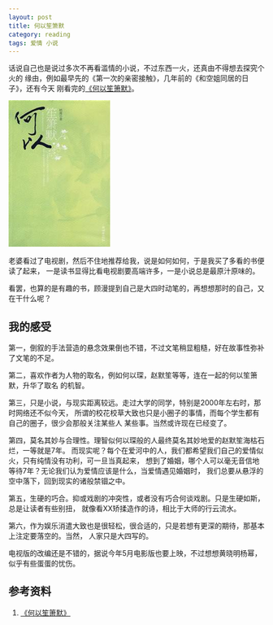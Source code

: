 ```yaml
---
layout: post
title: 何以笙箫默
category: reading
tags: 爱情 小说
---
```


话说自己也是说过多次不再看滥情的小说，不过东西一火，还真由不得想去探究个火的
缘由，例如最早先的《第一次的亲密接触》，几年前的《和空姐同居的日子》，还有今天
刚看完的[《何以笙箫默》][《何以笙箫默》]。

![heyi](/assets/images/heyishengxiaomo.jpg)

老婆看过了电视剧，然后不住地推荐给我，说是如何如何，于是我买了多看的书便读了起来，
一是读书显得比看电视剧要高端许多，一是小说总是最原汁原味的。

看罢，也算的是有趣的书，顾漫提到自己是大四时动笔的，再想想那时的自己，又在干什么呢？


## 我的感受

第一，倒叙的手法营造的悬念效果倒也不错，不过文笔稍显粗糙，好在故事性弥补了文笔的不足。

第二，喜欢作者为人物的取名，例如何以琛，赵默笙等等，连在一起的何以笙箫默，升华了取名
的机智。

第三，只是小说，与现实距离较远。走过大学的同学，特别是2000年左右时，那时网络还不似今天，
所谓的校花校草大致也只是小圈子的事情，而每个学生都有自己的圈子，很少会那般关注某些人
某些事。当然或许现在已经变了。

第四，莫名其妙与合理性。理智似何以琛般的人最终莫名其妙地爱的赵默笙海枯石烂，一等就是7年。
而现实呢？每个在爱河中的人，我们都希望我们自己的爱情似火，只有纯情没有功利，可一旦当真起来，
想到了婚姻，哪个人可以毫无音信地等待7年？无论我们认为爱情应该是什么，当爱情遇见婚姻时，
我们总要从悬浮的空中落下，回到现实的诸般禁锢之中。

第五，生硬的巧合。抑或戏剧的冲突性，或者没有巧合何谈戏剧。只是生硬如斯，总是让读者有些别扭，
就像看XX矫揉造作的诗，相比于大师的行云流水。

第六，作为娱乐消遣大致也是很轻松，很合适的，只是若想有更深的期待，那基本上注定要落空的。当然，
人家只是大四写的。

电视版的改编还是不错的，据说今年5月电影版也要上映，不过想想黄晓明杨幂，似乎有些蛋蛋的忧伤。




## 参考资料
1. [《何以笙箫默》][《何以笙箫默》]


[《何以笙箫默》]: http://book.douban.com/subject/1461903/

